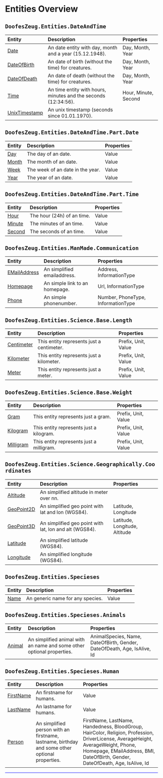 ﻿# Entities Overview


## `DoofesZeug.Entities.DateAndTime`

|Entity|Description|Properties|
|:-----|:----------|:---------|
|[Date](./DoofesZeug.Entities.DateAndTime/Date.md)|An date entity with day, month and a year (15.12.1948).|Day, Month, Year|
|[DateOfBirth](./DoofesZeug.Entities.DateAndTime/DateOfBirth.md)|An date of birth (without the time) for creatures.|Day, Month, Year|
|[DateOfDeath](./DoofesZeug.Entities.DateAndTime/DateOfDeath.md)|An date of death (without the time) for creatures.|Day, Month, Year|
|[Time](./DoofesZeug.Entities.DateAndTime/Time.md)|An time entity with hours, minutes and the seconds (12:34:56).|Hour, Minute, Second|
|[UnixTimestamp](./DoofesZeug.Entities.DateAndTime/UnixTimestamp.md)|An unix timestamp (seconds since 01.01.1970).||


## `DoofesZeug.Entities.DateAndTime.Part.Date`

|Entity|Description|Properties|
|:-----|:----------|:---------|
|[Day](./DoofesZeug.Entities.DateAndTime.Part.Date/Day.md)|The day of an date.|Value|
|[Month](./DoofesZeug.Entities.DateAndTime.Part.Date/Month.md)|The month of an date.|Value|
|[Week](./DoofesZeug.Entities.DateAndTime.Part.Date/Week.md)|The week of an date in the year.|Value|
|[Year](./DoofesZeug.Entities.DateAndTime.Part.Date/Year.md)|The year of an date.|Value|


## `DoofesZeug.Entities.DateAndTime.Part.Time`

|Entity|Description|Properties|
|:-----|:----------|:---------|
|[Hour](./DoofesZeug.Entities.DateAndTime.Part.Time/Hour.md)|The hour (24h) of an time.|Value|
|[Minute](./DoofesZeug.Entities.DateAndTime.Part.Time/Minute.md)|The minutes of an time.|Value|
|[Second](./DoofesZeug.Entities.DateAndTime.Part.Time/Second.md)|The seconds of an time.|Value|


## `DoofesZeug.Entities.ManMade.Communication`

|Entity|Description|Properties|
|:-----|:----------|:---------|
|[EMailAddress](./DoofesZeug.Entities.ManMade.Communication/EMailAddress.md)|An simplified emailaddress.|Address, InformationType|
|[Homepage](./DoofesZeug.Entities.ManMade.Communication/Homepage.md)|An simple link to an homepage.|Url, InformationType|
|[Phone](./DoofesZeug.Entities.ManMade.Communication/Phone.md)|An simple phonenumber.|Number, PhoneType, InformationType|


## `DoofesZeug.Entities.Science.Base.Length`

|Entity|Description|Properties|
|:-----|:----------|:---------|
|[Centimeter](./DoofesZeug.Entities.Science.Base.Length/Centimeter.md)|This entity represents just a centimeter.|Prefix, Unit, Value|
|[Kilometer](./DoofesZeug.Entities.Science.Base.Length/Kilometer.md)|This entity represents just a kilometer.|Prefix, Unit, Value|
|[Meter](./DoofesZeug.Entities.Science.Base.Length/Meter.md)|This entity represents just a meter.|Prefix, Unit, Value|


## `DoofesZeug.Entities.Science.Base.Weight`

|Entity|Description|Properties|
|:-----|:----------|:---------|
|[Gram](./DoofesZeug.Entities.Science.Base.Weight/Gram.md)|This entity represents just a gram.|Prefix, Unit, Value|
|[Kilogram](./DoofesZeug.Entities.Science.Base.Weight/Kilogram.md)|This entity represents just a kilogram.|Prefix, Unit, Value|
|[Milligram](./DoofesZeug.Entities.Science.Base.Weight/Milligram.md)|This entity represents just a milligram.|Prefix, Unit, Value|


## `DoofesZeug.Entities.Science.Geographically.Coordinates`

|Entity|Description|Properties|
|:-----|:----------|:---------|
|[Altitude](./DoofesZeug.Entities.Science.Geographically.Coordinates/Altitude.md)|An simplified altitude in meter over nn.||
|[GeoPoint2D](./DoofesZeug.Entities.Science.Geographically.Coordinates/GeoPoint2D.md)|An simplified geo point with lat and lon (WGS84).|Latitude, Longitude|
|[GeoPoint3D](./DoofesZeug.Entities.Science.Geographically.Coordinates/GeoPoint3D.md)|An simplified geo point with lat, lon and alt (WGS84).|Latitude, Longitude, Altitude|
|[Latitude](./DoofesZeug.Entities.Science.Geographically.Coordinates/Latitude.md)|An simplified latitude (WGS84).||
|[Longitude](./DoofesZeug.Entities.Science.Geographically.Coordinates/Longitude.md)|An simplified longitude (WGS84).||


## `DoofesZeug.Entities.Specieses`

|Entity|Description|Properties|
|:-----|:----------|:---------|
|[Name](./DoofesZeug.Entities.Specieses/Name.md)|An generic name for any species.|Value|


## `DoofesZeug.Entities.Specieses.Animals`

|Entity|Description|Properties|
|:-----|:----------|:---------|
|[Animal](./DoofesZeug.Entities.Specieses.Animals/Animal.md)|An simplified animal with an name and some other optional properties.|AnimalSpecies, Name, DateOfBirth, Gender, DateOfDeath, Age, IsAlive, Id|


## `DoofesZeug.Entities.Specieses.Human`

|Entity|Description|Properties|
|:-----|:----------|:---------|
|[FirstName](./DoofesZeug.Entities.Specieses.Human/FirstName.md)|An firstname for humans.|Value|
|[LastName](./DoofesZeug.Entities.Specieses.Human/LastName.md)|An lastname for humans.|Value|
|[Person](./DoofesZeug.Entities.Specieses.Human/Person.md)|An simplified person with an firstname, lastname, birthday and some other optional properties.|FirstName, LastName, Handedness, BloodGroup, HairColor, Religion, Profession, DriverLicense, AverageHeight, AverageWeight, Phone, Homepage, EMailAddress, BMI, DateOfBirth, Gender, DateOfDeath, Age, IsAlive, Id|
<hr style="background: blue;" />
